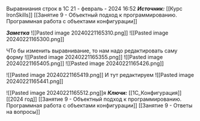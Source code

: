 
Выравниания строк в 1С
 21 - февраль - 2024  16:52 
***Источник:***  [[Курс IronSkills]] [[Занятие 9 - Объектный подход к программированию. Программная работа с объектами конфигурации]]

***Заметка*** 
![[Pasted image 20240221165310.png]]
![[Pasted image 20240221165300.png]]

ЧТо бы изменить выравнивание, то нам надо редактировать саму форму
![[Pasted image 20240221165355.png]]
![[Pasted image 20240221165405.png]]
![[Pasted image 20240221165426.png]]

![[Pasted image 20240221165419.png]]
И тут редактируем
![[Pasted image 20240221165441.png]]

![[Pasted image 20240221165512.png]]я
***Ключи:*** [[1С_Конфигурация]] [[2024 год]]  [[Занятие 9 - Объектный подход к программированию. Программная работа с объектами конфигурации]] [[Занятие 9 - Ответы на вопросы]]